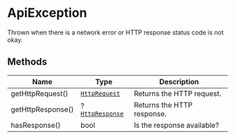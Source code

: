 
# ApiException

Thrown when there is a network error or HTTP response status code is not okay.

## Methods

| Name | Type | Description |
|  --- | --- | --- |
| getHttpRequest() | [`HttpRequest`](http-request.md) | Returns the HTTP request. |
| getHttpResponse() | ?[`HttpResponse`](http-response.md) | Returns the HTTP response. |
| hasResponse() | bool | Is the response available? |

